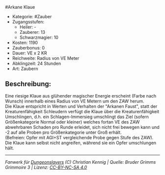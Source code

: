 #Arkane Klaue  
- Kategorie: #Zauber  
- Zugangsstufen:  
  - Heiler: -  
  - Zauberer: 13  
  - Schwarzmagier: 10  
- Kosten: 1190  
- Zauberbonus: 0  
- Dauer: VE x 2 KR  
- Reichweite: Radius von VE Meter  
- Abklingzeit: 24 Stunden  
- Art: Zaubern     

## Beschreibung:
Eine riesige Klaue aus glühender magischer Energie erscheint (Farbe nach Wunsch) innerhalb eines Radius von VE Metern um den ZAW herum.<br>Die Klaue entspricht in Werten und Verhalten der "Arkanen Faust", statt der Kreaturenfähigkeit Schleudern verfügt die Klaue über die Kreaturenfähigkeit Umschlingen, d.h. ein Schlagen-Immersieg umschlingt das Ziel (sofern Größenkategorie Normal oder kleiner) welches fortan VE des ZAW abwehrbaren Schaden pro Runde erleidet, sich nicht frei bewegen kann und -2 auf alle Proben pro Größenkategorie unter Groß erhält.<br>(Befreien: Opfer mit AGI+ST vergleichende Probe gegen Stufe des ZAW). Die Klaue kann selbst nicht angreifen, während sie ein Opfer umschlungen hält. 


___
*Fanwerk für [Dungeonslayers](https://www.dungeonslayers.net/) (C) Christian Kennig | Quelle: Bruder Grimms Grimmoire 3 | Lizenz: [CC-BY-NC-SA 4.0](https://creativecommons.org/licenses/by-nc-sa/4.0/deed.de)*